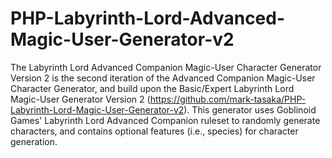# PHP-Labyrinth-Lord-Advanced-Magic-User-Generator-v2
The Labyrinth Lord Advanced Companion Magic-User Character Generator Version 2 is the second iteration of the Advanced Companion Magic-User Character Generator, and build upon the Basic/Expert Labyrinth Lord Magic-User Generator Version 2 (https://github.com/mark-tasaka/PHP-Labyrinth-Lord-Magic-User-Generator-v2). This generator uses Goblinoid Games' Labyrinth Lord Advanced Companion ruleset to randomly generate characters, and contains optional features (i.e., species) for character generation.
